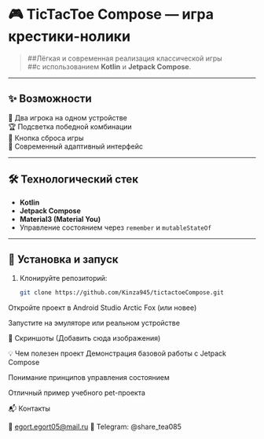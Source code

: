 # 🎮 TicTacToe Compose — игра крестики-нолики

> ##Лёгкая и современная реализация классической игры  
> ##с использованием **Kotlin** и **Jetpack Compose**.

---

## ✨ Возможности
🎲 Два игрока на одном устройстве  
🏆 Подсветка победной комбинации  
🔄 Кнопка сброса игры  
🌙 Современный адаптивный интерфейс  

---

## 🛠 Технологический стек
- **Kotlin**
- **Jetpack Compose**
- **Material3 (Material You)**
- Управление состоянием через `remember` и `mutableStateOf`

---

## 🚀 Установка и запуск
1. Клонируйте репозиторий:
   ```bash
   git clone https://github.com/Kinza945/tictactoeCompose.git
Откройте проект в Android Studio Arctic Fox (или новее)

Запустите на эмуляторе или реальном устройстве

📸 Скриншоты
(Добавить сюда изображения)


💡 Чем полезен проект
Демонстрация базовой работы с Jetpack Compose

Понимание принципов управления состоянием

Отличный пример учебного pet-проекта

📬 Контакты

📧 egort.egort05@mail.ru
💬 Telegram: @share_tea085

